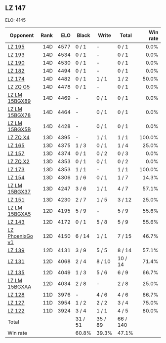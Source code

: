 ## LZ 147 ##

ELO: 4145

Opponent | Rank | ELO | Black | Write | Total | Win rate
---------|-----:|----:|-------|-------|-------|-------:
[LZ 195](LZ%20195.md) | 14D | 4577 | 0 / 1 | - | 0 / 1 | 0.0%
[LZ 193](LZ%20193.md) | 14D | 4534 | 0 / 1 | - | 0 / 1 | 0.0%
[LZ 190](LZ%20190.md) | 14D | 4530 | 0 / 1 | - | 0 / 1 | 0.0%
[LZ 182](LZ%20182.md) | 14D | 4494 | 0 / 1 | - | 0 / 1 | 0.0%
[LZ 174](LZ%20174.md) | 14D | 4482 | 0 / 1 | 1 / 1 | 1 / 2 | 50.0%
[LZ ZQ G5](LZ%20ZQ%20G5.md) | 14D | 4478 | 0 / 1 | - | 0 / 1 | 0.0%
[LZ LM 15BGX89](LZ%20LM%2015BGX89.md) | 14D | 4469 | - | 0 / 1 | 0 / 1 | 0.0%
[LZ LM 15BGX78](LZ%20LM%2015BGX78.md) | 14D | 4464 | - | 0 / 1 | 0 / 1 | 0.0%
[LZ LM 15BGX5B](LZ%20LM%2015BGX5B.md) | 14D | 4428 | - | 0 / 1 | 0 / 1 | 0.0%
[LZ ZQ X4](LZ%20ZQ%20X4.md) | 13D | 4395 | - | 1 / 1 | 1 / 1 | 100.0%
[LZ 165](LZ%20165.md) | 13D | 4375 | 1 / 3 | 0 / 1 | 1 / 4 | 25.0%
[LZ 157](LZ%20157.md) | 13D | 4374 | 0 / 1 | 0 / 2 | 0 / 3 | 0.0%
[LZ ZQ X2](LZ%20ZQ%20X2.md) | 13D | 4353 | 0 / 1 | 0 / 1 | 0 / 2 | 0.0%
[LZ 173](LZ%20173.md) | 13D | 4353 | 1 / 1 | - | 1 / 1 | 100.0%
[LZ 154](LZ%20154.md) | 13D | 4306 | 1 / 6 | 0 / 1 | 1 / 7 | 14.3%
[LZ LM 15BGX37](LZ%20LM%2015BGX37.md) | 13D | 4247 | 3 / 6 | 1 / 1 | 4 / 7 | 57.1%
[LZ 151](LZ%20151.md) | 13D | 4230 | 2 / 7 | 1 / 5 | 3 / 12 | 25.0%
[LZ LM 15BGXA5](LZ%20LM%2015BGXA5.md) | 12D | 4195 | 5 / 9 | - | 5 / 9 | 55.6%
[LZ 143](LZ%20143.md) | 12D | 4172 | 0 / 1 | 5 / 8 | 5 / 9 | 55.6%
[LZ PhoenixGo v1](LZ%20PhoenixGo%20v1.md) | 12D | 4150 | 6 / 14 | 1 / 1 | 7 / 15 | 46.7%
[LZ 139](LZ%20139.md) | 12D | 4131 | 3 / 9 | 5 / 5 | 8 / 14 | 57.1%
[LZ 131](LZ%20131.md) | 12D | 4068 | 2 / 4 | 8 / 10 | 10 / 14 | 71.4%
[LZ 135](LZ%20135.md) | 12D | 4049 | 1 / 3 | 5 / 6 | 6 / 9 | 66.7%
[LZ LM 15BGXAA](LZ%20LM%2015BGXAA.md) | 12D | 4034 | 2 / 8 | - | 2 / 8 | 25.0%
[LZ 128](LZ%20128.md) | 11D | 3976 | - | 4 / 6 | 4 / 6 | 66.7%
[LZ 127](LZ%20127.md) | 11D | 3954 | 1 / 2 | 2 / 2 | 3 / 4 | 75.0%
[LZ 122](LZ%20122.md) | 11D | 3924 | 3 / 4 | 1 / 1 | 4 / 5 | 80.0%
Total | | | 31 / 51 | 35 / 89 | 66 / 140 | 
Win rate| | | 60.8% | 39.3% | 47.1% | 
